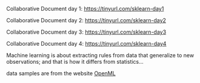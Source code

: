 Collaborative Document day 1: https://tinyurl.com/sklearn-day1

Collaborative Document day 2: https://tinyurl.com/sklearn-day2

Collaborative Document day 3: https://tinyurl.com/sklearn-day3

Collaborative Document day 4: https://tinyurl.com/sklearn-day4

Machine learning is about extracting rules from data that generalize to new observations; and that is how it differs from statistics...

data samples are from the website [OpenML](https://www.openml.org/search?type=data&sort=runs&id=1590&status=active)